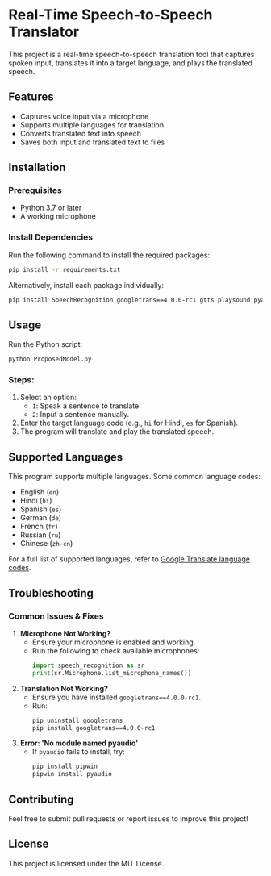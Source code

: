 # Real-Time Speech-to-Speech Translator

This project is a real-time speech-to-speech translation tool that captures spoken input, translates it into a target language, and plays the translated speech.

## Features
- Captures voice input via a microphone
- Supports multiple languages for translation
- Converts translated text into speech
- Saves both input and translated text to files

## Installation

### Prerequisites
- Python 3.7 or later
- A working microphone

### Install Dependencies
Run the following command to install the required packages:
```sh
pip install -r requirements.txt
```

Alternatively, install each package individually:
```sh
pip install SpeechRecognition googletrans==4.0.0-rc1 gtts playsound pyaudio
```

## Usage
Run the Python script:
```sh
python ProposedModel.py
```

### Steps:
1. Select an option:
   - `1`: Speak a sentence to translate.
   - `2`: Input a sentence manually.
2. Enter the target language code (e.g., `hi` for Hindi, `es` for Spanish).
3. The program will translate and play the translated speech.

## Supported Languages
This program supports multiple languages. Some common language codes:
- English (`en`)
- Hindi (`hi`)
- Spanish (`es`)
- German (`de`)
- French (`fr`)
- Russian (`ru`)
- Chinese (`zh-cn`)

For a full list of supported languages, refer to [Google Translate language codes](https://cloud.google.com/translate/docs/languages).

## Troubleshooting
### Common Issues & Fixes
1. **Microphone Not Working?**
   - Ensure your microphone is enabled and working.
   - Run the following to check available microphones:
     ```python
     import speech_recognition as sr
     print(sr.Microphone.list_microphone_names())
     ```
2. **Translation Not Working?**
   - Ensure you have installed `googletrans==4.0.0-rc1`.
   - Run:
     ```sh
     pip uninstall googletrans
     pip install googletrans==4.0.0-rc1
     ```
3. **Error: 'No module named pyaudio'**
   - If `pyaudio` fails to install, try:
     ```sh
     pip install pipwin
     pipwin install pyaudio
     ```

## Contributing
Feel free to submit pull requests or report issues to improve this project!

## License
This project is licensed under the MIT License.

